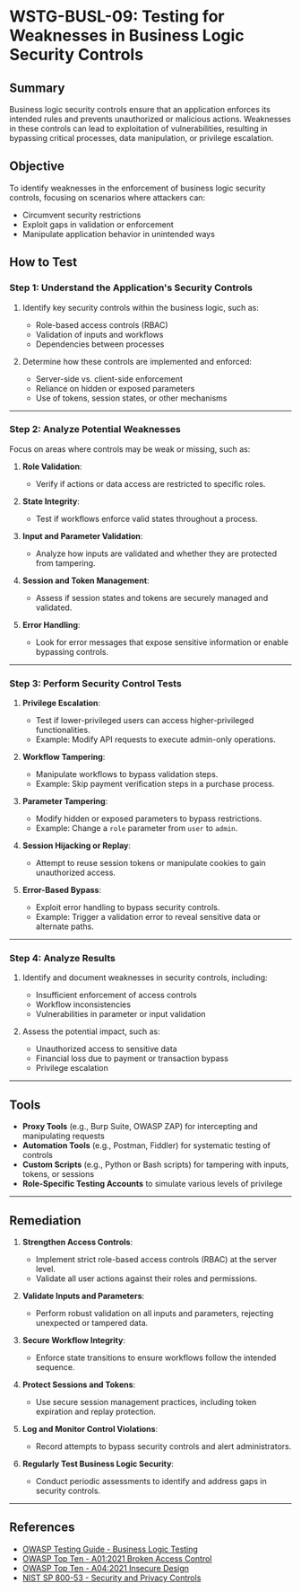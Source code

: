 # WSTG-BUSL-09: Testing for Weaknesses in Business Logic Security Controls

## Summary

Business logic security controls ensure that an application enforces its intended rules and prevents unauthorized or malicious actions. Weaknesses in these controls can lead to exploitation of vulnerabilities, resulting in bypassing critical processes, data manipulation, or privilege escalation.

## Objective

To identify weaknesses in the enforcement of business logic security controls, focusing on scenarios where attackers can:

- Circumvent security restrictions
- Exploit gaps in validation or enforcement
- Manipulate application behavior in unintended ways

## How to Test

### Step 1: Understand the Application's Security Controls
1. Identify key security controls within the business logic, such as:
   - Role-based access controls (RBAC)
   - Validation of inputs and workflows
   - Dependencies between processes

2. Determine how these controls are implemented and enforced:
   - Server-side vs. client-side enforcement
   - Reliance on hidden or exposed parameters
   - Use of tokens, session states, or other mechanisms

---

### Step 2: Analyze Potential Weaknesses
Focus on areas where controls may be weak or missing, such as:

1. **Role Validation**:
   - Verify if actions or data access are restricted to specific roles.

2. **State Integrity**:
   - Test if workflows enforce valid states throughout a process.

3. **Input and Parameter Validation**:
   - Analyze how inputs are validated and whether they are protected from tampering.

4. **Session and Token Management**:
   - Assess if session states and tokens are securely managed and validated.

5. **Error Handling**:
   - Look for error messages that expose sensitive information or enable bypassing controls.

---

### Step 3: Perform Security Control Tests
1. **Privilege Escalation**:
   - Test if lower-privileged users can access higher-privileged functionalities.
   - Example: Modify API requests to execute admin-only operations.

2. **Workflow Tampering**:
   - Manipulate workflows to bypass validation steps.
   - Example: Skip payment verification steps in a purchase process.

3. **Parameter Tampering**:
   - Modify hidden or exposed parameters to bypass restrictions.
   - Example: Change a `role` parameter from `user` to `admin`.

4. **Session Hijacking or Replay**:
   - Attempt to reuse session tokens or manipulate cookies to gain unauthorized access.

5. **Error-Based Bypass**:
   - Exploit error handling to bypass security controls.
   - Example: Trigger a validation error to reveal sensitive data or alternate paths.

---

### Step 4: Analyze Results
1. Identify and document weaknesses in security controls, including:
   - Insufficient enforcement of access controls
   - Workflow inconsistencies
   - Vulnerabilities in parameter or input validation

2. Assess the potential impact, such as:
   - Unauthorized access to sensitive data
   - Financial loss due to payment or transaction bypass
   - Privilege escalation

---

## Tools

- **Proxy Tools** (e.g., Burp Suite, OWASP ZAP) for intercepting and manipulating requests
- **Automation Tools** (e.g., Postman, Fiddler) for systematic testing of controls
- **Custom Scripts** (e.g., Python or Bash scripts) for tampering with inputs, tokens, or sessions
- **Role-Specific Testing Accounts** to simulate various levels of privilege

---

## Remediation

1. **Strengthen Access Controls**:
   - Implement strict role-based access controls (RBAC) at the server level.
   - Validate all user actions against their roles and permissions.

2. **Validate Inputs and Parameters**:
   - Perform robust validation on all inputs and parameters, rejecting unexpected or tampered data.

3. **Secure Workflow Integrity**:
   - Enforce state transitions to ensure workflows follow the intended sequence.

4. **Protect Sessions and Tokens**:
   - Use secure session management practices, including token expiration and replay protection.

5. **Log and Monitor Control Violations**:
   - Record attempts to bypass security controls and alert administrators.

6. **Regularly Test Business Logic Security**:
   - Conduct periodic assessments to identify and address gaps in security controls.

---

## References

- [OWASP Testing Guide - Business Logic Testing](https://owasp.org/www-project-testing/)
- [OWASP Top Ten - A01:2021 Broken Access Control](https://owasp.org/Top10/A01_2021-Broken_Access_Control/)
- [OWASP Top Ten - A04:2021 Insecure Design](https://owasp.org/Top10/A04_2021-Insecure_Design/)
- [NIST SP 800-53 - Security and Privacy Controls](https://csrc.nist.gov/publications/sp800-53)
